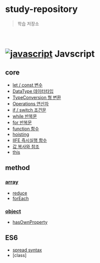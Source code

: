 # study-repository

> 학습 저장소

<br/>

# [![javascript](https://skillicons.dev/icons?i=js)](https://skillicons.dev) Javscript

## core

- [let / const 변수](https://github.com/minomad/study-repository/blob/main/JavaScript/core/1_Variables.md)
- [DataType 데이터타입](https://github.com/minomad/study-repository/blob/main/JavaScript/core/2_DataTypes.md)
- [TypeConversion 형 변환](https://github.com/minomad/study-repository/blob/main/JavaScript/core/3_TypeConversion.md)
- [Operations 연산자](https://github.com/minomad/study-repository/blob/main/JavaScript/core/4_Operations.md)
- [if / switch 조건문](https://github.com/minomad/study-repository/blob/main/JavaScript/core/5_Condition.md)
- [while 반복문](https://github.com/minomad/study-repository/blob/main/JavaScript/core/6_while.md)
- [for 반복문](https://github.com/minomad/study-repository/blob/main/JavaScript/core/7_for.md)
- [function 함수](https://github.com/minomad/study-repository/blob/main/JavaScript/core/8_functions.md)
- [hoisting](https://github.com/minomad/study-repository/blob/main/JavaScript/core/10_Hoisting.md)
- [IIFE 즉시실행 함수](https://github.com/minomad/study-repository/blob/main/JavaScript/core/IIFE.md)
- [값 복사와 참조](https://github.com/minomad/study-repository/blob/main/JavaScript/core/복사,참조.md)
- [this](https://github.com/minomad/study-repository/blob/main/JavaScript/core/this.md)
<!-- - -[closure]() -->

## method

### [array](https://github.com/minomad/study-repository/blob/main/JavaScript/core/11_array.md)

- [reduce](https://github.com/minomad/study-repository/blob/main/JavaScript/method/reduce.md)
- [forEach](https://github.com/minomad/study-repository/blob/main/JavaScript/method/forEach.md)

### [object](https://github.com/minomad/study-repository/blob/main/JavaScript/core/9_Object.md)

- [hasOwnProperty](https://github.com/minomad/study-repository/blob/main/JavaScript/method/reduce.md)

## ES6

- [spread syntax](https://github.com/minomad/study-repository/blob/main/JavaScript/ES6/spread-syntax.md)
- [class]
